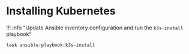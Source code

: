 # Installing Kubernetes

!!! info "Update Ansible inventory configuration and run the `k3s-install` playbook"

```sh
task ansible:playbook:k3s-install
```

